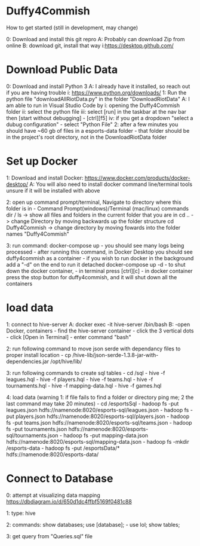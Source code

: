 # Duffy4Commish

How to get started (still in development, may change)

0: Download and install this git repro
    A: Probably can download Zip from online
    B: download git, install that way
        i:https://desktop.github.com/

# Download Public Data

0: Download and install Python 3
    A: I already have it installed, so reach out if you are having trouble
        i: https://www.python.org/downloads/
1: Run the python file "downloadAllRiotData.py" in the folder "DownloadRiotData"
    A: I am able to run in Visual Studio Code by
        i: opening the Duffy4Commish folder
        ii: select the python file
        iii: select [run] in the taskbar at the nav bar then [start without debugging]
            - [ctrl][f5]
        iv: if you get a dropdown "select a dubug configuration"
            - select "Python File"
2: after a few minutes you should have ~60 gb of files in a esports-data folder
    - that folder should be in the project's root directory, not in the DownloadRiotData folder

# Set up Docker

1: Download and install Docker: https://www.docker.com/products/docker-desktop/
    A: You will also need to install docker command line/terminal tools unsure if it will be installed with above

2: open up command prompt/terminal, Navigate to directory where this folder is in
    - Command Prompt(windows)/Terminal (mac/linux) commands
    dir / ls -> show all files and folders in the current folder that you are in
    cd .. -> change Directory by moving backwards up the folder structure
    cd Duffy4Commish -> change directory by moving fowards into the folder names "Duffy4Commish"

3: run command: docker-compose up
    - you should see many logs being processed
    - after running this command, in Docker Desktop you should see duffy4commish as a container
    - if you wish to run docker in the background add a "-d" on the end to run it detached
    docker-compose up -d
    - to shut down the docker container, 
        - in terminal press [ctrl][c]
        - in docker container press the stop button for duffy4commish, and it will shut down all the containers

# load data 

1: connect to hive-server
    A: docker exec -it hive-server /bin/bash
    B: -open Docker, containers
        - find the hive-server container
        - click the 3 vertical dots
        - click [Open in Terminal]
        - enter command "bash" 

2: run following command to move json serde with dependancy files to proper install location
    - cp /hive-lib/json-serde-1.3.8-jar-with-dependencies.jar /opt/hive/lib/

3: run following commands to create sql tables
    - cd /sql
    - hive -f leagues.hql
    - hive -f players.hql
    - hive -f teams.hql
    - hive -f tournaments.hql
    - hive -f mapping-data.hql
    - hive -f games.hql
    
4: load data (warning 1: if file fails to find a folder or directory ping me; 2 the last command may take 20 minutes)
    - cd /esportsSql
    - hadoop fs -put leagues.json hdfs://namenode:8020/esports-sql/leagues.json
    - hadoop fs -put players.json hdfs://namenode:8020/esports-sql/players.json
    - hadoop fs -put teams.json hdfs://namenode:8020/esports-sql/teams.json
    - hadoop fs -put tournaments.json hdfs://namenode:8020/esports-sql/tournaments.json
    - hadoop fs -put mapping-data.json hdfs://namenode:8020/esports-sql/mapping-data.json
    - hadoop fs -mkdir /esports-data
    - hadoop fs -put /esportsData/* hdfs://namenode:8020/esports-data/

# Connect to Database

0: attempt at visualizing data mapping https://dbdiagram.io/d/650d1dc4ffbf5169f0481c88

1: type: hive

2: commands:
    show databases;
    use [database];
        - use lol;
    show tables;

3: get query from "Queries.sql" file